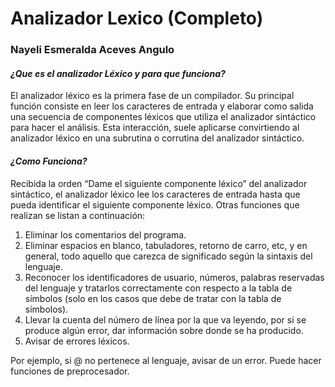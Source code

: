 # Analizador Lexico (Completo)
### Nayeli Esmeralda Aceves Angulo

#### *¿Que es el analizador Léxico y para que funciona?*

El analizador léxico es la primera fase de un compilador. Su principal función consiste en leer los caracteres de entrada y elaborar como salida una secuencia de componentes léxicos que utiliza el analizador sintáctico para hacer el análisis. Esta interacción, suele aplicarse convirtiendo al analizador léxico en una subrutina o corrutina del analizador sintáctico. 

#### *¿Como Funciona?*

Recibida la orden “Dame el siguiente componente léxico” del analizador sintáctico, el analizador léxico lee los caracteres de entrada hasta que pueda identificar el siguiente componente léxico. Otras funciones que realizan se listan a continuación:

1. Eliminar los comentarios del programa.
2. Eliminar espacios en blanco, tabuladores, retorno de carro, etc, y en general, todo aquello que carezca de significado según la sintaxis del lenguaje.
3. Reconocer los identificadores de usuario, números, palabras reservadas del lenguaje y tratarlos correctamente con respecto a la tabla de símbolos (solo en los casos que debe de tratar con la tabla de símbolos).
4. Llevar la cuenta del número de línea por la que va leyendo, por si se produce algún error, dar información sobre donde se ha producido.
5. Avisar de errores léxicos. 

Por ejemplo, si @ no pertenece al lenguaje, avisar de un error.
Puede hacer funciones de preprocesador.
